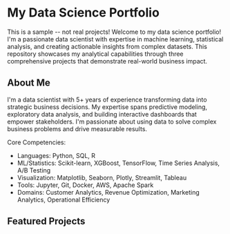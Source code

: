 # **My Data Science Portfolio**

This is a sample -- not real projects! Welcome to my data science portfolio! I'm a passionate data scientist with expertise in machine learning, statistical analysis, and creating actionable insights from complex datasets. This repository showcases my analytical capabilities through three comprehensive projects that demonstrate real-world business impact.


## **About Me**

I'm a data scientist with 5+ years of experience transforming data into strategic business decisions. My expertise spans predictive modeling, exploratory data analysis, and building interactive dashboards that empower stakeholders. I'm passionate about using data to solve complex business problems and drive measurable results.

Core Competencies:



* Languages: Python, SQL, R
* ML/Statistics: Scikit-learn, XGBoost, TensorFlow, Time Series Analysis, A/B Testing
* Visualization: Matplotlib, Seaborn, Plotly, Streamlit, Tableau
* Tools: Jupyter, Git, Docker, AWS, Apache Spark
* Domains: Customer Analytics, Revenue Optimization, Marketing Analytics, Operational Efficiency


## **Featured Projects**
